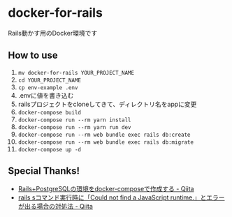 # docker-for-rails

Rails動かす用のDocker環境です

## How to use

1. `mv docker-for-rails YOUR_PROJECT_NAME`
2. `cd YOUR_PROJECT_NAME`
3. `cp env-example .env`
4. .envに値を書き込む
5. railsプロジェクトをcloneしてきて、ディレクトリ名をappに変更
6. `docker-compose build`
7. `docker-compose run --rm yarn install`
8. `docker-compose run --rm yarn run dev`
9. `docker-compose run --rm web bundle exec rails db:create`
10. `docker-compose run --rm web bundle exec rails db:migrate`
11. `docker-compose up -d`

## Special Thanks!

- [Rails+PostgreSQLの環境をdocker-composeで作成する - Qiita](https://qiita.com/atzu/items/4ca6306087e3813b0941)
- [rails sコマンド実行時に「Could not find a JavaScript runtime.」とエラーが出る場合の対処法 - Qiita](https://qiita.com/azusanakano/items/771dc9919f347de061d7)

